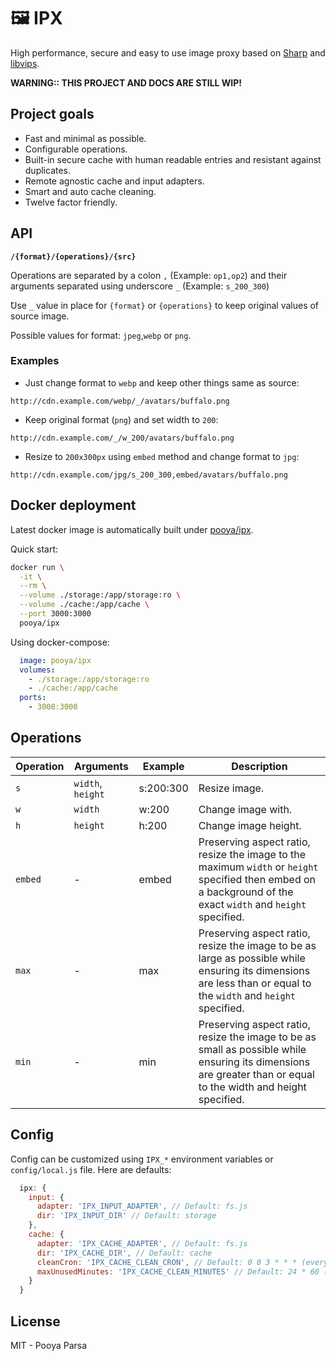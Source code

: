 # 🖼 IPX

High performance, secure and easy to use image proxy based on [Sharp](https://github.com/lovell/sharp) and [libvips](https://github.com/jcupitt/libvips).

**WARNING:: THIS PROJECT AND DOCS ARE STILL WIP!**

## Project goals

- Fast and minimal as possible.
- Configurable operations.
- Built-in secure cache with human readable entries and resistant against duplicates.
- Remote agnostic cache and input adapters.
- Smart and auto cache cleaning.
- Twelve factor friendly.

## API

**`/{format}/{operations}/{src}`**

Operations are separated by a colon `,` (Example: `op1,op2`) and their arguments separated using underscore `_` (Example: `s_200_300`)

ََ‍‍Use `_` value in place for `{format}` or `{operations}` to keep original values of source image.

Possible values for format: `jpeg`,`webp` or `png`.

### Examples

- Just change format to `webp` and keep other things same as source:

`http://cdn.example.com/webp/_/avatars/buffalo.png`

- Keep original format (`png`) and set width to `200`:

`http://cdn.example.com/_/w_200/avatars/buffalo.png`

- Resize to `200x300px` using `embed` method and change format to `jpg`:

`http://cdn.example.com/jpg/s_200_300,embed/avatars/buffalo.png`

## Docker deployment

Latest docker image is automatically built under [pooya/ipx](https://hub.docker.com/r/pooya/ipx).

Quick start:

```bash
docker run \
  -it \
  --rm \
  --volume ./storage:/app/storage:ro \
  --volume ./cache:/app/cache \
  --port 3000:3000
  pooya/ipx
```

Using docker-compose:

```yml
  image: pooya/ipx
  volumes:
    - ./storage:/app/storage:ro
    - ./cache:/app/cache
  ports:
    - 3000:3000
```

## Operations

Operation    |  Arguments            | Example     | Description
-------------|-----------------------|-------------|---------------------------------------------------------
`s`          | `width`, `height`     | s:200:300   | Resize image.
`w`          | `width`               | w:200       | Change image with.
`h`          | `height`              | h:200       | Change image height.
`embed`      | -                     | embed       | Preserving aspect ratio, resize the image to the maximum `width` or `height` specified then embed on a background of the exact `width` and `height` specified.
`max`        | -                     | max         | Preserving aspect ratio, resize the image to be as large as possible while ensuring its dimensions are less than or equal to the `width` and `height` specified.
`min`        | -                     | min         | Preserving aspect ratio, resize the image to be as small as possible while ensuring its dimensions are greater than or equal to the width and height specified.

## Config

Config can be customized using `IPX_*` environment variables or `config/local.js` file. Here are defaults:

```js
  ipx: {
    input: {
      adapter: 'IPX_INPUT_ADAPTER', // Default: fs.js
      dir: 'IPX_INPUT_DIR' // Default: storage
    },
    cache: {
      adapter: 'IPX_CACHE_ADAPTER', // Default: fs.js
      dir: 'IPX_CACHE_DIR', // Default: cache
      cleanCron: 'IPX_CACHE_CLEAN_CRON', // Default: 0 0 3 * * * (every night at 3:00 AM)
      maxUnusedMinutes: 'IPX_CACHE_CLEAN_MINUTES' // Default: 24 * 60 (24 hours)
    }
  }
```

## License

MIT - Pooya Parsa
